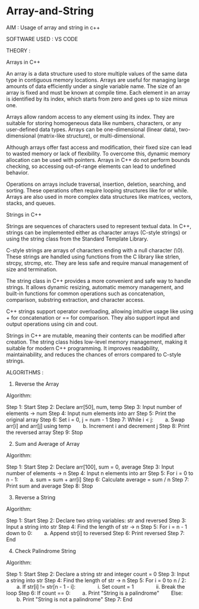 # Array-and-String

AIM : Usage of array and string in c++

SOFTWARE USED : VS CODE

THEORY : 

Arrays in C++

An array is a data structure used to store multiple values of the same data type in contiguous memory locations. Arrays are useful for managing large amounts of data efficiently under a single variable name. The size of an array is fixed and must be known at compile time. Each element in an array is identified by its index, which starts from zero and goes up to size minus one.

Arrays allow random access to any element using its index. They are suitable for storing homogeneous data like numbers, characters, or any user-defined data types. Arrays can be one-dimensional (linear data), two-dimensional (matrix-like structure), or multi-dimensional.

Although arrays offer fast access and modification, their fixed size can lead to wasted memory or lack of flexibility. To overcome this, dynamic memory allocation can be used with pointers. Arrays in C++ do not perform bounds checking, so accessing out-of-range elements can lead to undefined behavior.

Operations on arrays include traversal, insertion, deletion, searching, and sorting. These operations often require looping structures like for or while. Arrays are also used in more complex data structures like matrices, vectors, stacks, and queues.

Strings in C++

Strings are sequences of characters used to represent textual data. In C++, strings can be implemented either as character arrays (C-style strings) or using the string class from the Standard Template Library.

C-style strings are arrays of characters ending with a null character (\0). These strings are handled using functions from the C library like strlen, strcpy, strcmp, etc. They are less safe and require manual management of size and termination.

The string class in C++ provides a more convenient and safe way to handle strings. It allows dynamic resizing, automatic memory management, and built-in functions for common operations such as concatenation, comparison, substring extraction, and character access.

C++ strings support operator overloading, allowing intuitive usage like using + for concatenation or == for comparison. They also support input and output operations using cin and cout.

Strings in C++ are mutable, meaning their contents can be modified after creation. The string class hides low-level memory management, making it suitable for modern C++ programming. It improves readability, maintainability, and reduces the chances of errors compared to C-style strings.


ALGORITHMS : 

1. Reverse the Array
   
Algorithm:

Step 1: Start
Step 2: Declare arr[50], num, temp
Step 3: Input number of elements → num
Step 4: Input num elements into arr
Step 5: Print the original array
Step 6: Set i = 0, j = num - 1
Step 7: While i < j:
  a. Swap arr[i] and arr[j] using temp
  b. Increment i and decrement j
Step 8: Print the reversed array
Step 9: Stop



2. Sum and Average of Array
   
Algorithm:

Step 1: Start
Step 2: Declare arr[100], sum = 0, average
Step 3: Input number of elements → n
Step 4: Input n elements into arr
Step 5: For i = 0 to n - 1:
  a. sum = sum + arr[i]
Step 6: Calculate average = sum / n
Step 7: Print sum and average
Step 8: Stop



3. Reverse a String
   
Algorithm:

Step 1: Start
Step 2: Declare two string variables: str and reversed
Step 3: Input a string into str
Step 4: Find the length of str → n
Step 5: For i = n - 1 down to 0:
  a. Append str[i] to reversed
Step 6: Print reversed
Step 7: End




4. Check Palindrome String
   
Algorithm:

Step 1: Start
Step 2: Declare a string str and integer count = 0
Step 3: Input a string into str
Step 4: Find the length of str → n
Step 5: For i = 0 to n / 2:
  a. If str[i] != str[n - 1 - i]:
    i. Set count = 1
    ii. Break the loop
Step 6: If count == 0:
  a. Print "String is a palindrome"
  Else:
  b. Print "String is not a palindrome"
Step 7: End




